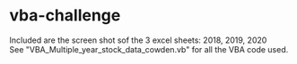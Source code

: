 # vba-challenge
Included are the screen shot sof the 3 excel sheets: 2018, 2019, 2020   
See "VBA_Multiple_year_stock_data_cowden.vb" for all the VBA code used.  
